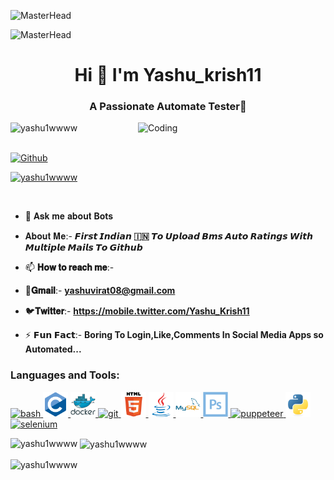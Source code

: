 ![MasterHead](https://raw.githubusercontent.com/yashu1wwww/Lms-Auto-Login-/main/text.gif)

![MasterHead](https://github.com/yashu1wwww/Bookmyshow-auto-ratings/blob/main/ezgif.com-gif-maker.gif)
<h1 align="center">Hi 👋 I'm Yashu_krish11</h1>
<h3 align="center">A Passionate Automate Tester🤖</h3>
<img align="right" alt="Coding" width="300" src="https://c.tenor.com/NOYF3f82b_gAAAAC/programmer.gif")


<p align="left"> <img src="https://komarev.com/ghpvc/?username=yashu1wwww&label=Profile Visitors%20&color=0e75b6&style=flat" alt="yashu1wwww" /> </p>

<br> [![Github](https://img.shields.io/github/followers/yashu1wwww??label=Followers&logo=Github)](https://github.com/yashu1wwww)

<p align="left"> <a href="https://github.com/ryo-ma/github-profile-trophy"><img src="https://github-profile-trophy.vercel.app/?username=yashu1wwww" alt="yashu1wwww" /></a> </p>

<p align="left"> <a href="https://twitter.com/" target="blank"><img src="https://img.shields.io/twitter/follow/?logo=twitter&style=for-the-badge" alt="" /></a> </p>

- 💬 𝐀𝐬𝐤 𝐦𝐞 𝐚𝐛𝐨𝐮𝐭 **Bots**

- 𝐀𝐛𝐨𝐮𝐭 𝐌𝐞:- **𝙁𝙞𝙧𝙨𝙩 𝙄𝙣𝙙𝙞𝙖𝙣 🇮🇳 𝙏𝙤 𝙐𝙥𝙡𝙤𝙖𝙙 𝘽𝙢𝙨 𝘼𝙪𝙩𝙤 𝙍𝙖𝙩𝙞𝙣𝙜𝙨 𝙒𝙞𝙩𝙝 𝙈𝙪𝙡𝙩𝙞𝙥𝙡𝙚 𝙈𝙖𝙞𝙡𝙨 𝙏𝙤 𝙂𝙞𝙩𝙝𝙪𝙗**

- 📫 **𝐇𝐨𝐰 𝐭𝐨 𝐫𝐞𝐚𝐜𝐡 𝐦𝐞**:-

-  **💌𝐆𝐦𝐚𝐢𝐥**:- **yashuvirat08@gmail.com**

- 🐦**𝐓𝐰𝐢𝐭𝐭𝐞𝐫**:- **https://mobile.twitter.com/Yashu_Krish11**

- ⚡ **𝗙𝘂𝗻 𝗙𝗮𝗰𝘁**:- **Boring To Login,Like,Comments In Social Media Apps so Automated...**

<h3 align="left">Languages and Tools:</h3>
<p align="left"> <a href="https://www.gnu.org/software/bash/" target="_blank" rel="noreferrer"> <img src="https://www.vectorlogo.zone/logos/gnu_bash/gnu_bash-icon.svg" alt="bash" width="40" height="40"/> </a> <a href="https://www.cprogramming.com/" target="_blank" rel="noreferrer"> <img src="https://raw.githubusercontent.com/devicons/devicon/master/icons/c/c-original.svg" alt="c" width="40" height="40"/> </a> <a href="https://www.docker.com/" target="_blank" rel="noreferrer"> <img src="https://raw.githubusercontent.com/devicons/devicon/master/icons/docker/docker-original-wordmark.svg" alt="docker" width="40" height="40"/> </a> <a href="https://git-scm.com/" target="_blank" rel="noreferrer"> <img src="https://www.vectorlogo.zone/logos/git-scm/git-scm-icon.svg" alt="git" width="40" height="40"/> </a> <a href="https://www.w3.org/html/" target="_blank" rel="noreferrer"> <img src="https://raw.githubusercontent.com/devicons/devicon/master/icons/html5/html5-original-wordmark.svg" alt="html5" width="40" height="40"/> </a> <a href="https://www.java.com" target="_blank" rel="noreferrer"> <img src="https://raw.githubusercontent.com/devicons/devicon/master/icons/java/java-original.svg" alt="java" width="40" height="40"/> </a> <a href="https://www.mysql.com/" target="_blank" rel="noreferrer"> <img src="https://raw.githubusercontent.com/devicons/devicon/master/icons/mysql/mysql-original-wordmark.svg" alt="mysql" width="40" height="40"/> </a> <a href="https://www.photoshop.com/en" target="_blank" rel="noreferrer"> <img src="https://raw.githubusercontent.com/devicons/devicon/master/icons/photoshop/photoshop-line.svg" alt="photoshop" width="40" height="40"/> </a> <a href="https://github.com/puppeteer/puppeteer" target="_blank" rel="noreferrer"> <img src="https://www.vectorlogo.zone/logos/pptrdev/pptrdev-official.svg" alt="puppeteer" width="40" height="40"/> </a> <a href="https://www.python.org" target="_blank" rel="noreferrer"> <img src="https://raw.githubusercontent.com/devicons/devicon/master/icons/python/python-original.svg" alt="python" width="40" height="40"/> </a> <a href="https://www.selenium.dev" target="_blank" rel="noreferrer"> <img src="https://raw.githubusercontent.com/detain/svg-logos/780f25886640cef088af994181646db2f6b1a3f8/svg/selenium-logo.svg" alt="selenium" width="40" height="40"/> </a> </p>

<p><img align="left" src="https://github-readme-stats.vercel.app/api/top-langs?username=yashu1wwww&show_icons=true&locale=en&layout=compact" alt="yashu1wwww" /></p>

<p>&nbsp;<img align="center" src="https://github-readme-stats.vercel.app/api?username=yashu1wwww&show_icons=true&locale=en" alt="yashu1wwww" /></p>

<p><img align="center" src="https://github-readme-streak-stats.herokuapp.com/?user=yashu1wwww&" alt="yashu1wwww" /></p>


   
   
